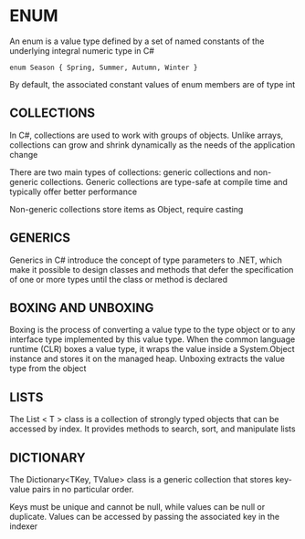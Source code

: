 # ENUM

An enum is a value type defined by a set of named constants of the underlying integral numeric type in C#

    enum Season { Spring, Summer, Autumn, Winter }

By default, the associated constant values of enum members are of type int

## COLLECTIONS

In C#, collections are used to work with groups of objects. Unlike arrays, collections can grow and shrink dynamically as the needs of the application change

There are two main types of collections: generic collections and non-generic collections. Generic collections are type-safe at compile time and typically offer better performance

Non-generic collections store items as Object, require casting

## GENERICS

Generics in C# introduce the concept of type parameters to .NET, which make it possible to design classes and methods that defer the specification of one or more types until the class or method is declared

## BOXING AND UNBOXING

Boxing is the process of converting a value type to the type object or to any interface type implemented by this value type. When the common language runtime (CLR) boxes a value type, it wraps the value inside a System.Object instance and stores it on the managed heap. Unboxing extracts the value type from the object

## LISTS

The List < T > class is a collection of strongly typed objects that can be accessed by index. It provides methods to search, sort, and manipulate lists

## DICTIONARY

The Dictionary<TKey, TValue> class is a generic collection that stores key-value pairs in no particular order.

Keys must be unique and cannot be null, while values can be null or duplicate. Values can be accessed by passing the associated key in the indexer
